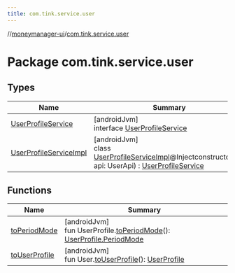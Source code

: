 ```yaml
---
title: com.tink.service.user
---
```

//[moneymanager-ui](../../index.html)/[com.tink.service.user](index.html)



# Package com.tink.service.user



## Types


| Name | Summary |
|---|---|
| [UserProfileService](-user-profile-service/index.html) | [androidJvm]<br>interface [UserProfileService](-user-profile-service/index.html) |
| [UserProfileServiceImpl](-user-profile-service-impl/index.html) | [androidJvm]<br>class [UserProfileServiceImpl](-user-profile-service-impl/index.html)@Injectconstructor(val api: UserApi) : [UserProfileService](-user-profile-service/index.html) |


## Functions


| Name | Summary |
|---|---|
| [toPeriodMode](to-period-mode.html) | [androidJvm]<br>fun UserProfile.[toPeriodMode](to-period-mode.html)(): [UserProfile.PeriodMode](../com.tink.model.user/-user-profile/-period-mode/index.html) |
| [toUserProfile](to-user-profile.html) | [androidJvm]<br>fun User.[toUserProfile](to-user-profile.html)(): [UserProfile](../com.tink.model.user/-user-profile/index.html) |

